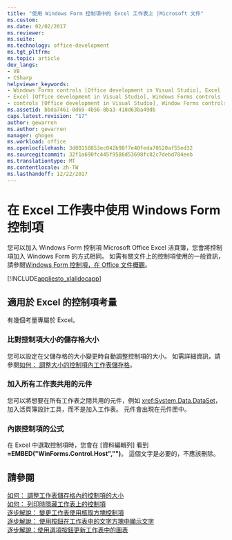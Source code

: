```yaml
---
title: "使用 Windows Form 控制項中的 Excel 工作表上 |Microsoft 文件"
ms.custom: 
ms.date: 02/02/2017
ms.reviewer: 
ms.suite: 
ms.technology: office-development
ms.tgt_pltfrm: 
ms.topic: article
dev_langs:
- VB
- CSharp
helpviewer_keywords:
- Windows Forms controls [Office development in Visual Studio], Excel
- Excel [Office development in Visual Studio], Windows Forms controls
- controls [Office development in Visual Studio], Window Forms controls
ms.assetid: bbda7461-0d69-4b56-8ba3-418d63ba49db
caps.latest.revision: "17"
author: gewarren
ms.author: gewarren
manager: ghogen
ms.workload: office
ms.openlocfilehash: 3d80158853ec042b98f7e40feda70520af55ed32
ms.sourcegitcommit: 32f1a690fc445f9586d53698fc82c7debd784eeb
ms.translationtype: MT
ms.contentlocale: zh-TW
ms.lasthandoff: 12/22/2017
---
```

# <a name="using-windows-forms-controls-on-excel-worksheets"></a>在 Excel 工作表中使用 Windows Form 控制項
  您可以加入 Windows Form 控制項 Microsoft Office Excel 活頁簿，您會將控制項加入 Windows Form 的方式相同。 如需有關文件上的控制項使用的一般資訊，請參閱[Windows Form 控制項，在 Office 文件概觀](../vsto/windows-forms-controls-on-office-documents-overview.md)。  
  
 [!INCLUDE[appliesto_xlalldocapp](../vsto/includes/appliesto-xlalldocapp-md.md)]  
  
## <a name="control-considerations-for-excel"></a>適用於 Excel 的控制項考量  
 有幾個考量專屬於 Excel。  
  
### <a name="matching-control-size-to-cell-size"></a>比對控制項大小的儲存格大小  
 您可以設定在父儲存格的大小變更時自動調整控制項的大小。 如需詳細資訊，請參閱[如何： 調整大小的控制項內工作表儲存格](../vsto/how-to-resize-controls-within-worksheet-cells.md)。  
  
### <a name="adding-components-that-are-shared-by-all-worksheets"></a>加入所有工作表共用的元件  
 您可以將想要在所有工作表之間共用的元件，例如 <xref:System.Data.DataSet>，加入活頁簿設計工具，而不是加入工作表。 元件會出現在元件匣中。  
  
### <a name="formula-for-embedding-controls"></a>內嵌控制項的公式  
 在 Excel 中選取控制項時，您會在 [資料編輯列]  看到 **=EMBED("WinForms.Control.Host","")**。 這個文字是必要的，不應該刪除。  
  
## <a name="see-also"></a>請參閱  
 [如何： 調整工作表儲存格內的控制項的大小](../vsto/how-to-resize-controls-within-worksheet-cells.md)   
 [如何： 列印時隱藏工作表上的控制項](../vsto/how-to-hide-controls-on-worksheets-when-printing.md)   
 [逐步解說： 變更工作表使用核取方塊控制項](../vsto/walkthrough-changing-worksheet-formatting-using-checkbox-controls.md)   
 [逐步解說： 使用按鈕在工作表中的文字方塊中顯示文字](../vsto/walkthrough-displaying-text-in-a-text-box-in-a-worksheet-using-a-button.md)   
 [逐步解說：使用選項按鈕更新工作表中的圖表](../vsto/walkthrough-updating-a-chart-in-a-worksheet-using-radio-buttons.md)  
  
  